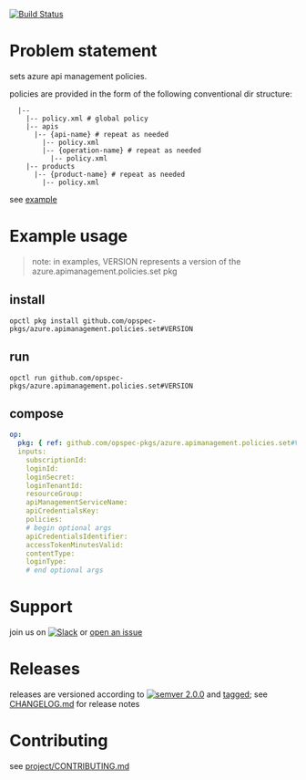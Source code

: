 [![Build Status](https://travis-ci.org/opspec-pkgs/azure.apimanagement.policies.set.svg?branch=master)](https://travis-ci.org/opspec-pkgs/azure.apimanagement.policies.set)

# Problem statement

sets azure api management policies.

policies are provided in the form of the following conventional dir structure:
```text
  |--
    |-- policy.xml # global policy
    |-- apis
      |-- {api-name} # repeat as needed
        |-- policy.xml
        |-- {operation-name} # repeat as needed
          |-- policy.xml
    |-- products
      |-- {product-name} # repeat as needed
        |-- policy.xml
```
see [example](example)


# Example usage

> note: in examples, VERSION represents a version of the
> azure.apimanagement.policies.set pkg

## install

```shell
opctl pkg install github.com/opspec-pkgs/azure.apimanagement.policies.set#VERSION
```

## run

```
opctl run github.com/opspec-pkgs/azure.apimanagement.policies.set#VERSION
```

## compose

```yaml
op:
  pkg: { ref: github.com/opspec-pkgs/azure.apimanagement.policies.set#VERSION }
  inputs:
    subscriptionId:
    loginId:
    loginSecret:
    loginTenantId:
    resourceGroup:
    apiManagementServiceName:
    apiCredentialsKey:
    policies:
    # begin optional args
    apiCredentialsIdentifier:
    accessTokenMinutesValid:
    contentType:
    loginType:
    # end optional args
```

# Support

join us on
[![Slack](https://opspec-slackin.herokuapp.com/badge.svg)](https://opspec-slackin.herokuapp.com/)
or
[open an issue](https://github.com/opspec-pkgs/azure.apimanagement.policies.set/issues)

# Releases

releases are versioned according to
[![semver 2.0.0](https://img.shields.io/badge/semver-2.0.0-brightgreen.svg)](http://semver.org/spec/v2.0.0.html)
and [tagged](https://git-scm.com/book/en/v2/Git-Basics-Tagging); see
[CHANGELOG.md](CHANGELOG.md) for release notes

# Contributing

see
[project/CONTRIBUTING.md](https://github.com/opspec-pkgs/project/blob/master/CONTRIBUTING.md)

